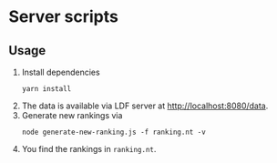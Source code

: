 # Server scripts

## Usage

1. Install dependencies
   ```shell
   yarn install
   ```
2. The data is available via LDF server at <http://localhost:8080/data>.
3. Generate new rankings via
   ```shell
   node generate-new-ranking.js -f ranking.nt -v
   ```
4. You find the rankings in `ranking.nt`.
